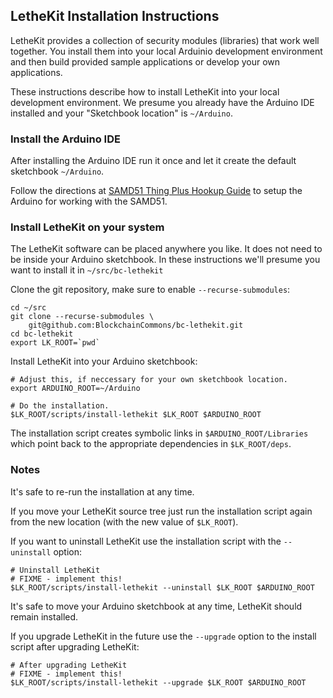 ## LetheKit Installation Instructions

LetheKit provides a collection of security modules (libraries) that
work well together.  You install them into your local Arduinio
development environment and then build provided sample applications or
develop your own applications.

These instructions describe how to install LetheKit into your local
development environment.  We presume you already have the Arduino IDE
installed and your "Sketchbook location" is `~/Arduino`.

### Install the Arduino IDE

After installing the Arduino IDE run it once and let it create the
default sketchbook `~/Arduino`.

Follow the directions at
[SAMD51 Thing Plus Hookup Guide](https://learn.sparkfun.com/tutorials/samd51-thing-plus-hookup-guide/setting-up-the-arduino-ide) to setup the Arduino for
working with the SAMD51.

### Install LetheKit on your system

The LetheKit software can be placed anywhere you like.  It does not
need to be inside your Arduino sketchbook.  In these instructions
we'll presume you want to install it in `~/src/bc-lethekit`

Clone the git repository, make sure to enable `--recurse-submodules`:

    cd ~/src
    git clone --recurse-submodules \
        git@github.com:BlockchainCommons/bc-lethekit.git
    cd bc-lethekit
    export LK_ROOT=`pwd`
    
Install LetheKit into your Arduino sketchbook:

    # Adjust this, if neccessary for your own sketchbook location.
    export ARDUINO_ROOT=~/Arduino

    # Do the installation.
    $LK_ROOT/scripts/install-lethekit $LK_ROOT $ARDUINO_ROOT
    
The installation script creates symbolic links in
`$ARDUINO_ROOT/Libraries` which point back to the appropriate
dependencies in `$LK_ROOT/deps`.

### Notes

It's safe to re-run the installation at any time.

If you move your LetheKit source tree just run the installation
script again from the new location (with the new value of `$LK_ROOT`).

If you want to uninstall LetheKit use the installation script with
the `--uninstall` option:

    # Uninstall LetheKit
    # FIXME - implement this!
    $LK_ROOT/scripts/install-lethekit --uninstall $LK_ROOT $ARDUINO_ROOT

It's safe to move your Arduino sketchbook at any time, LetheKit
should remain installed.

If you upgrade LetheKit in the future use the `--upgrade` option to
the install script after upgrading LetheKit:

    # After upgrading LetheKit
    # FIXME - implement this!
    $LK_ROOT/scripts/install-lethekit --upgrade $LK_ROOT $ARDUINO_ROOT
